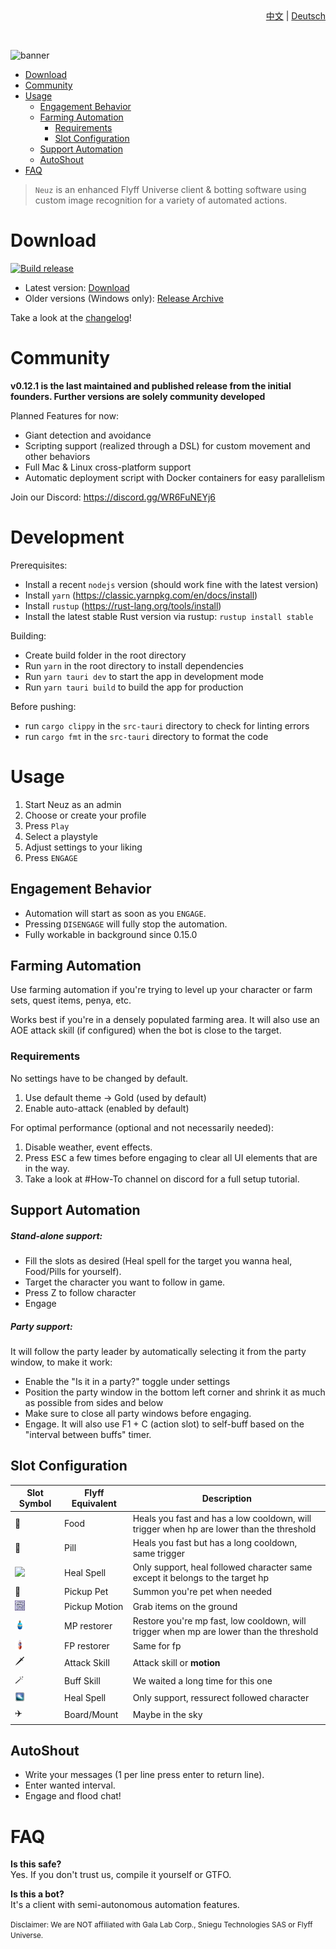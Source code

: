 <div align=right>
  <a href="README.中文.md">中文</a> | <a href="README.de.md">Deutsch</a>
</div>

&nbsp;&nbsp;&nbsp;&nbsp;

![banner]

- [Download](#download)
- [Community](#community)
- [Usage](#usage)
  - [Engagement Behavior](#engagement-behavior)
  - [Farming Automation](#farming-automation)
    - [Requirements](#requirements)
    - [Slot Configuration](#slot-configuration)
  - [Support Automation](#support-automation)
  - [AutoShout](#autoshout)
- [FAQ](#faq)

>  `Neuz` is an enhanced Flyff Universe client & botting software using custom image recognition for a variety of automated actions. 

# Download
[![Build release](https://github.com/MadrigalStreetCartel/neuz/actions/workflows/main.yml/badge.svg)](https://github.com/MadrigalStreetCartel/neuz/actions/workflows/main.yml)
- Latest version: [Download][download]
- Older versions (Windows only): [Release Archive](./releases)

Take a look at the [changelog][changelog]!

# Community
**v0.12.1 is the last maintained and published release from the initial founders. Further versions are solely community developed**

Planned Features for now:
- Giant detection and avoidance
- Scripting support (realized through a DSL) for custom movement and other behaviors
- Full Mac & Linux cross-platform support
- Automatic deployment script with Docker containers for easy parallelism

Join our Discord: https://discord.gg/WR6FuNEYj6

# Development

Prerequisites:
- Install a recent `nodejs` version (should work fine with the latest version)
- Install `yarn` (https://classic.yarnpkg.com/en/docs/install)
- Install `rustup` (https://rust-lang.org/tools/install)
- Install the latest stable Rust version via rustup: `rustup install stable`

Building:
- Create build folder in the root directory
- Run `yarn` in the root directory to install dependencies
- Run `yarn tauri dev` to start the app in development mode
- Run `yarn tauri build` to build the app for production

Before pushing:
- run `cargo clippy` in the `src-tauri` directory to check for linting errors
- run `cargo fmt` in the `src-tauri` directory to format the code

# Usage

1. Start Neuz as an admin
2. Choose or create your profile
3. Press `Play`
4. Select a playstyle
5. Adjust settings to your liking
6. Press `ENGAGE`

## Engagement Behavior

- Automation will start as soon as you `ENGAGE`.
- Pressing `DISENGAGE` will fully stop the automation.
- Fully workable in background since 0.15.0

## Farming Automation

Use farming automation if you're trying to level up your character or farm sets, quest items, penya, etc.

Works best if you're in a densely populated farming area.
It will also use an AOE attack skill (if configured) when the bot is close to the target.

### Requirements

No settings have to be changed by default.

1. Use default theme -> Gold (used by default) 
2. Enable auto-attack (enabled by default)

For optimal performance (optional and not necessarily needed):

1. Disable weather, event effects.
3. Press <kbd>ESC</kbd> a few times before engaging to clear all UI elements that are in the way. 
3. Take a look at #How-To channel on discord for a full setup tutorial.

## Support Automation
##### Stand-alone support:
- Fill the slots as desired (Heal spell for the target you wanna heal, Food/Pills for yourself).
- Target the character you want to follow in game.
- Press Z to follow character
- Engage


##### Party support:
It will follow the party leader by automatically selecting it from the party window, to make it work:
- Enable the "Is it in a party?" toggle under settings
- Position the party window in the bottom left corner and shrink it as much as possible from sides and below
- Make sure to close all party windows before engaging.
- Engage.
It will also use F1 + C (action slot) to self-buff based on the "interval between buffs" timer.

## Slot Configuration

| Slot Symbol | Flyff Equivalent |   Description    |
| ----------- | ---------------- | ---------------- |
| 🍔         | Food             |   Heals you fast and has a low cooldown, will trigger when hp are lower than the threshold
| 💊         | Pill             |  Heals you fast but has a long cooldown, same trigger
| ![](./src/assets/heal_spell_16x16.png) | Heal Spell | Only support, heal followed character same except it belongs to the target hp
| 🐶         | Pickup Pet       |  Summon you're pet when needed 
| ![](./src/assets/icon_motion_pickup_16x16.png) | Pickup Motion | Grab items on the ground
| ![](./src/assets/icon_refresher_16x16.png) | MP restorer   | Restore you're mp fast, low cooldown, will trigger when mp are lower than the threshold
| ![](./src/assets/icon_vitaldrink_16x16.png) | FP restorer   | Same for fp
| 🗡️         | Attack Skill     |   Attack skill or **motion**
| 🪄         | Buff Skill       | We waited a long time for this one
| ![](./src/assets/rez_spell_16x16.png) | Heal Spell | Only support, ressurect followed character
| ✈️         | Board/Mount      |   Maybe in the sky

## AutoShout
- Write your messages (1 per line press enter to return line).
- Enter wanted interval.
- Engage and flood chat!

# FAQ

**Is this safe?**<br>
Yes. If you don't trust us, compile it yourself or GTFO.

**Is this a bot?**<br>
It's a client with semi-autonomous automation features.

<!-- Links -->
[banner]: ./banner.png
[download]: https://github.com/MadrigalStreetCartel/neuz/releases/
[changelog]: https://github.com/MadrigalStreetCartel/neuz/blob/main/CHANGELOG.md

<!-- Disclaimer -->
<small>Disclaimer: We are NOT affiliated with Gala Lab Corp., Sniegu Technologies SAS or Flyff Universe.</small>

